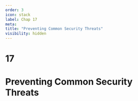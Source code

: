 ```yaml
---
order: 3
icon: stack
label: Chap 17
meta:
title: "Preventing Common Security Threats"
visibility: hidden
---
```

# 17

# Preventing Common Security Threats